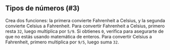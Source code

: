 ## Tipos de números (#3)

Crea dos funciones: la primera convierte Fahrenheit a Celsius, y la segunda convierte Celsius a Fahrenheit. Para convertir Fahrenheit a Celsius, primero resta `32`, luego multiplica por `5/9`. Si obtienes `0`, verifica para asegurarte de que no estás usando matemática de enteros. Para convertir Celsius a Fahrenheit, primero multiplica por `9/5`, luego suma `32`.